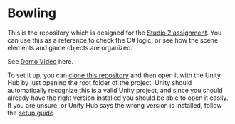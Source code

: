 # Bowling

This is the repository which is designed for the [Studio 2 assignment](https://raw.githubusercontent.com/UBCO-COSC-416/.github/main/profile/Assets/BowlingWithPhysics.pdf).
You can use this as a reference to check the C# logic, or see how the scene elements and game objects are organized.

See [Demo Video](https://youtu.be/W5VvBbLDG3Y) here.

To set it up, you can [clone this repository](https://docs.github.com/en/repositories/creating-and-managing-repositories/cloning-a-repository) and then open it with the Unity Hub by just opening the root folder of the project.
Unity should automatically recognize this is a valid Unity project, and since you should already have the right version installed you should be able to open it easily.
If you are unsure, or Unity Hub says the wrong version is installed, follow the [setup guide](https://raw.githubusercontent.com/UBCO-COSC-416/.github/main/profile/Assets/UnitySetupGuide.pdf)
